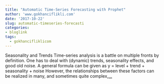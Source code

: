 ```yaml
---
title: "Automatic Time-Series Forecasting with Prophet"
author: 'www.gokhanciflikli.com'
date: '2017-10-22'
slug: automatic-timeseries-forecasti
categories:
- bloglink
tags:
  - gokhancifliklicom
---
```


Seasonality and Trends Time-series analysis is a battle on multiple fronts by definition. One has to deal with (dynamic) trends, seasonality effects, and good old noise. A general formula can be given as y = level + trend + seasonality + noise However, the relationships between these factors can be realized in many, and sometimes quite complex,[... <i class="fas fa-external-link-alt"></i>](https://www.gokhan.io/post/prophet/)

